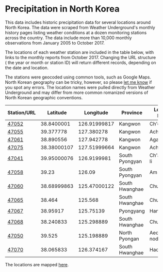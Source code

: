 # Precipitation in North Korea

This data includes historic precipitation data for several locations around North Korea. The data were scraped from Weather Underground's monthly history pages listing weather conditions at a dozen monitoring stations across the country. The data include more than 10,000 monthly observations from January 2005 to October 2017.

The locations of each weather station are included in the table below, with links to the monthly reports from October 2017. Changing the URL structure ( the year or month or station ID) will return different records, depending on the date and location.

The stations were geocoded using common tools, such as Google Maps. North Korean geography can be tricky, however, so please [let me know](mailto:mattstiles@gmail.com) if you spot any errors. The location names were pulled directly from Weather Underground and may differ from more common romanized versions of North Korean geographic conventions.

Station/URL | Latitude | Longitude | Province | Location Name | Agricultural Area
------------ | ------------- | ------------- | ------------- | ------------- | -------------
[47052](https://www.wunderground.com/history/wmo/47052/2017/10/01/MonthlyHistory.html) | 38.8400001 | 126.91999817 | Kangwon | Ch'ongyong | n
[47055](https://www.wunderground.com/history/wmo/47055/2017/10/01/MonthlyHistory.html) | 39.377778 | 127.380278 | Kangwon | Ach'igon-ni | n
[47061](https://www.wunderground.com/history/wmo/47061/2017/10/01/MonthlyHistory.html) | 38.890556 | 127.942778 | Kangwon | Agal-li | n
[47075](https://www.wunderground.com/history/wmo/47075/2017/10/01/MonthlyHistory.html) | 38.38000107 | 127.51999664 | Kangwon | Ach'im-ni | n
[47041](https://www.wunderground.com/history/wmo/47041/2017/10/01/MonthlyHistory.html) | 39.95000076 | 126.9199981 | South Pyongyan | Ch'anghyol-li | y
[47058](https://www.wunderground.com/history/wmo/47058/2017/10/01/MonthlyHistory.html) | 39.23 | 126.09 | South Pyongyan | Am-dong | y
[47060](https://www.wunderground.com/history/wmo/47060/2017/10/01/MonthlyHistory.html) | 38.68999863 | 125.47000122 | South Hwanghae | Chunggi-ri | y
[47065](https://www.wunderground.com/history/wmo/47065/2017/10/01/MonthlyHistory.html) | 38.464 | 125.568 | South Hwanghae | Chunggo | y
[47067](https://www.wunderground.com/history/wmo/47067/2017/10/01/MonthlyHistory.html) | 38.95917 | 125.75139 | Pyongyang | Han-ch'on | y
[47068](https://www.wunderground.com/history/wmo/47068/2017/10/01/MonthlyHistory.html) | 38.240833 | 125.298889 | South Hwanghae | Chunggisan | y
[47050](https://www.wunderground.com/history/wmo/47050/2017/10/01/MonthlyHistory.html) | 39.525 | 125.198889 | North Pyongan | Aedo-nodongjagu | y
[47070](https://www.wunderground.com/history/wmo/47070/2017/10/01/MonthlyHistory.html) | 38.065833 | 126.374167 | South Hwanghae | Hadongjin | y

The locations are mapped [here](https://fusiontables.google.com/embedviz?q=select+col1+from+1j_xU66hgKuES1RzuHIspQwuWcC51GThR-RRJR-v1&viz=MAP&h=false&lat=38.87106450954273&lng=127.00479346093745&t=4&z=7&l=col1&y=2&tmplt=2&hml=TWO_COL_LAT_LNG).